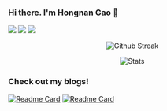 <!-- Please don't remove this: Grab your social icons from https://github.com/carlsednaoui/gitsocial -->

### Hi there. I'm Hongnan Gao 👋

<!--
**gao-hongnan/gao-hongnan** is a ✨ _special_ ✨ repository because its `README.md` (this file) appears on your GitHub profile.
-->

[![](https://img.shields.io/badge/Email-ea4335?style=flat&logo=gmail&logoColor=ffffff)](mailto:hongnangao@gmail.com)
[![](https://img.shields.io/badge/LinkedIn-0a66C2?style=flat&logo=linkedin)](https://www.linkedin.com/in/gao-hongnan)
[![](https://img.shields.io/badge/Devpost-003e54?style=flat&logo=kaggle)]([https://devpost.com/alvii147](https://www.kaggle.com/reighns))

<p align="center">
  <img alt = "Github Streak" src = "https://github-readme-streak-stats.herokuapp.com/?user=gao-hongnan&theme=onedark">
</p>

<p align="center">
  <img alt = "Stats" src = "https://github-readme-stats.vercel.app/api?username=gao-hongnan&show_icons=true&theme=onedark">
</p>

### Check out my blogs!

[![Readme Card](https://github-readme-stats.vercel.app/api/pin/?username=gao-hongnan&repo=gaohn-probability-stats)](https://gao-hongnan.github.io/gaohn-probability-stats/)
[![Readme Card](https://github-readme-stats.vercel.app/api/pin/?username=gao-hongnan&repo=gaohn-dsa)](https://gao-hongnan.github.io/gaohn-dsa/)
